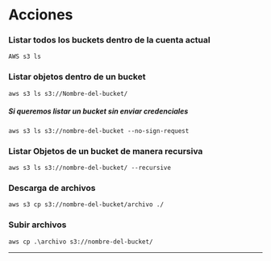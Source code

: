 # Acciones

### Listar todos los buckets dentro de la cuenta actual

    AWS s3 ls
### Listar objetos dentro de un bucket

    aws s3 ls s3://Nombre-del-bucket/
    
##### Si queremos listar un bucket sin enviar credenciales

    aws s3 ls s3://nombre-del-bucket --no-sign-request

### Listar Objetos de un bucket de manera recursiva

    aws s3 ls s3://nombre-del-bucket/ --recursive

### Descarga de archivos

    aws s3 cp s3://nombre-del-bucket/archivo ./

### Subir archivos

    aws cp .\archivo s3://nombre-del-bucket/

---

